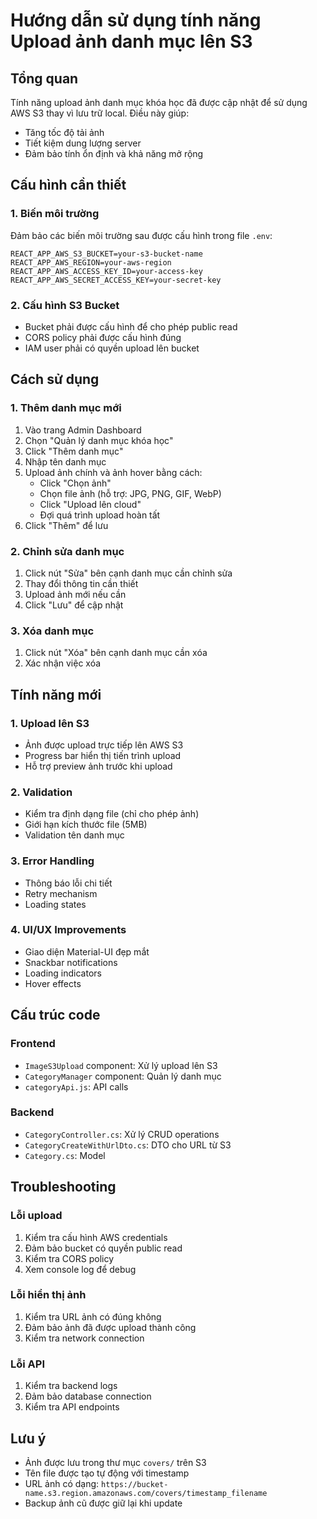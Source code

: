# Hướng dẫn sử dụng tính năng Upload ảnh danh mục lên S3

## Tổng quan
Tính năng upload ảnh danh mục khóa học đã được cập nhật để sử dụng AWS S3 thay vì lưu trữ local. Điều này giúp:
- Tăng tốc độ tải ảnh
- Tiết kiệm dung lượng server
- Đảm bảo tính ổn định và khả năng mở rộng

## Cấu hình cần thiết

### 1. Biến môi trường
Đảm bảo các biến môi trường sau được cấu hình trong file `.env`:

```env
REACT_APP_AWS_S3_BUCKET=your-s3-bucket-name
REACT_APP_AWS_REGION=your-aws-region
REACT_APP_AWS_ACCESS_KEY_ID=your-access-key
REACT_APP_AWS_SECRET_ACCESS_KEY=your-secret-key
```

### 2. Cấu hình S3 Bucket
- Bucket phải được cấu hình để cho phép public read
- CORS policy phải được cấu hình đúng
- IAM user phải có quyền upload lên bucket

## Cách sử dụng

### 1. Thêm danh mục mới
1. Vào trang Admin Dashboard
2. Chọn "Quản lý danh mục khóa học"
3. Click "Thêm danh mục"
4. Nhập tên danh mục
5. Upload ảnh chính và ảnh hover bằng cách:
   - Click "Chọn ảnh"
   - Chọn file ảnh (hỗ trợ: JPG, PNG, GIF, WebP)
   - Click "Upload lên cloud"
   - Đợi quá trình upload hoàn tất
6. Click "Thêm" để lưu

### 2. Chỉnh sửa danh mục
1. Click nút "Sửa" bên cạnh danh mục cần chỉnh sửa
2. Thay đổi thông tin cần thiết
3. Upload ảnh mới nếu cần
4. Click "Lưu" để cập nhật

### 3. Xóa danh mục
1. Click nút "Xóa" bên cạnh danh mục cần xóa
2. Xác nhận việc xóa

## Tính năng mới

### 1. Upload lên S3
- Ảnh được upload trực tiếp lên AWS S3
- Progress bar hiển thị tiến trình upload
- Hỗ trợ preview ảnh trước khi upload

### 2. Validation
- Kiểm tra định dạng file (chỉ cho phép ảnh)
- Giới hạn kích thước file (5MB)
- Validation tên danh mục

### 3. Error Handling
- Thông báo lỗi chi tiết
- Retry mechanism
- Loading states

### 4. UI/UX Improvements
- Giao diện Material-UI đẹp mắt
- Snackbar notifications
- Loading indicators
- Hover effects

## Cấu trúc code

### Frontend
- `ImageS3Upload` component: Xử lý upload lên S3
- `CategoryManager` component: Quản lý danh mục
- `categoryApi.js`: API calls

### Backend
- `CategoryController.cs`: Xử lý CRUD operations
- `CategoryCreateWithUrlDto.cs`: DTO cho URL từ S3
- `Category.cs`: Model

## Troubleshooting

### Lỗi upload
1. Kiểm tra cấu hình AWS credentials
2. Đảm bảo bucket có quyền public read
3. Kiểm tra CORS policy
4. Xem console log để debug

### Lỗi hiển thị ảnh
1. Kiểm tra URL ảnh có đúng không
2. Đảm bảo ảnh đã được upload thành công
3. Kiểm tra network connection

### Lỗi API
1. Kiểm tra backend logs
2. Đảm bảo database connection
3. Kiểm tra API endpoints

## Lưu ý
- Ảnh được lưu trong thư mục `covers/` trên S3
- Tên file được tạo tự động với timestamp
- URL ảnh có dạng: `https://bucket-name.s3.region.amazonaws.com/covers/timestamp_filename`
- Backup ảnh cũ được giữ lại khi update 
